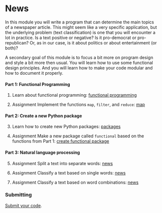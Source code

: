 # News

In this module you will write a program that can determine the main topics of a newspaper article. This might seem like a very specific application, but the underlying problem (text classification) is one that you will encounter a lot in practice. Is a text positive or negative? Is it pro-democrat or pro-republican? Or, as in our case, is it about politics or about entertainment (or both)?

A secondary goal of this module is to focus a bit more on program design and style a bit more then usual. You will learn how to use some functional design principles. And you will learn how to make your code modular and how to document it properly.

#### Part 1: Functional Programming

1. Learn about functional programming: [functional programming](/news/functional-programming)

2. <span class="badge badge-primary">Assignment</span> Implement the functions `map`, `filter`, and `reduce`: [map](/news/functional)

#### Part 2: Create a new Python package

3. Learn how to create new Python packages: [packages](/news/packages)

4. <span class="badge badge-primary">Assignment</span> Make a new package called `functional` based on the functions from Part 1: [create functional package](/news/package)

#### Part 3: Natural language processing

5. <span class="badge badge-primary">Assignment</span> Split a text into separate words: [news](/news/tokenize)

6. <span class="badge badge-primary">Assignment</span> Classify a text based on single words: [news](/news/unigrams)

7. <span class="badge badge-primary">Assignment</span> Classify a text based on word combinations: [news](/news/bigrams)

### Submitting

[Submit your code](/news/submit).
